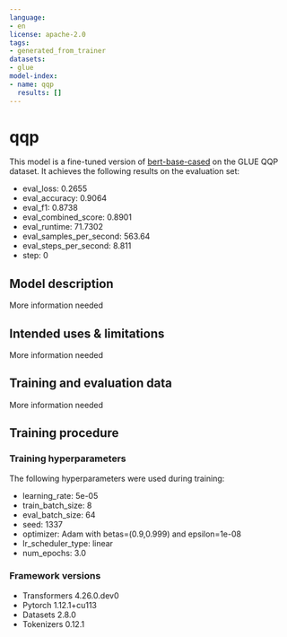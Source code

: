 ```yaml
---
language:
- en
license: apache-2.0
tags:
- generated_from_trainer
datasets:
- glue
model-index:
- name: qqp
  results: []
---
```


<!-- This model card has been generated automatically according to the information the Trainer had access to. You
should probably proofread and complete it, then remove this comment. -->

# qqp

This model is a fine-tuned version of [bert-base-cased](https://huggingface.co/bert-base-cased) on the GLUE QQP dataset.
It achieves the following results on the evaluation set:
- eval_loss: 0.2655
- eval_accuracy: 0.9064
- eval_f1: 0.8738
- eval_combined_score: 0.8901
- eval_runtime: 71.7302
- eval_samples_per_second: 563.64
- eval_steps_per_second: 8.811
- step: 0

## Model description

More information needed

## Intended uses & limitations

More information needed

## Training and evaluation data

More information needed

## Training procedure

### Training hyperparameters

The following hyperparameters were used during training:
- learning_rate: 5e-05
- train_batch_size: 8
- eval_batch_size: 64
- seed: 1337
- optimizer: Adam with betas=(0.9,0.999) and epsilon=1e-08
- lr_scheduler_type: linear
- num_epochs: 3.0

### Framework versions

- Transformers 4.26.0.dev0
- Pytorch 1.12.1+cu113
- Datasets 2.8.0
- Tokenizers 0.12.1
